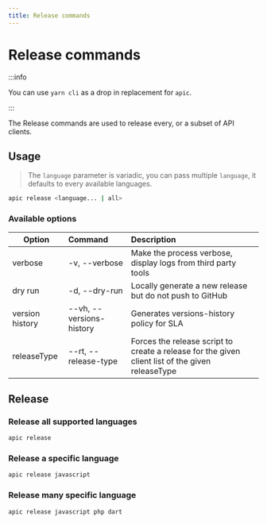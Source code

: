```yaml
---
title: Release commands
---
```


# Release commands

:::info

You can use `yarn cli` as a drop in replacement for `apic`.

:::

The Release commands are used to release every, or a subset of API clients.

## Usage

> The `language` parameter is variadic, you can pass multiple `language`, it defaults to every available languages.

```bash
apic release <language... | all>
```

### Available options

| Option          | Command                  | Description                                                                                      |
| --------------- | :----------------------- | :----------------------------------------------------------------------------------------------- |
| verbose         | -v, --verbose            | Make the process verbose, display logs from third party tools                                    |
| dry run         | -d, --dry-run            | Locally generate a new release but do not push to GitHub                                         |
| version history | --vh, --versions-history | Generates versions-history policy for SLA                                                        |
| releaseType     | --rt, --release-type     | Forces the release script to create a release for the given client list of the given releaseType |

## Release

### Release all supported languages

```bash
apic release
```

### Release a specific language

```bash
apic release javascript
```

### Release many specific language

```bash
apic release javascript php dart
```
